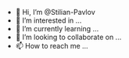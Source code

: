 - 👋 Hi, I’m @Stilian-Pavlov
- 👀 I’m interested in ...
- 🌱 I’m currently learning ...
- 💞️ I’m looking to collaborate on ...
- 📫 How to reach me ...

<!---
Stilian-Pavlov/Stilian-Pavlov is a ✨ special ✨ repository because its `README.md` (this file) appears on your GitHub profile.
You can click the Preview link to take a look at your changes.
--->
